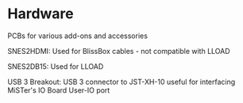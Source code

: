 # Hardware
PCBs for various add-ons and accessories

SNES2HDMI: Used for BlissBox cables - not compatible with LLOAD

SNES2DB15: Used for LLOAD

USB 3 Breakout: USB 3 connector to JST-XH-10 useful for interfacing MiSTer's IO Board User-IO port
